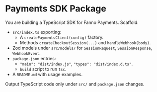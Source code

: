 # Payments SDK Package

You are building a TypeScript SDK for Fanno Payments. Scaffold:

- `src/index.ts` exporting:
  - A `createPaymentsClient(config)` factory.
  - Methods `createCheckoutSession(...)` and `handleWebhook(body)`.
- Zod models under `src/models/` for `SessionRequest`, `SessionResponse`, `WebhookEvent`.
- `package.json` entries:
  - `"main": "dist/index.js"`, `"types": "dist/index.d.ts"`.
  - `build` script to run `tsc`.
- A `README.md` with usage examples.

Output TypeScript code only under `src/` and `package.json` changes.